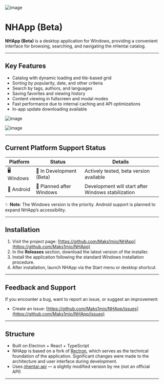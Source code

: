 ![image](https://github.com/user-attachments/assets/4e44b0ad-5aee-4d65-b965-00507798acef)

# NHApp (Beta)

**NHApp (Beta)** is a desktop application for Windows, providing a convenient interface for browsing, searching, and navigating the nHentai catalog.

---

## Key Features

* Catalog with dynamic loading and tile-based grid
* Sorting by popularity, date, and other criteria
* Search by tags, authors, and languages
* Saving favorites and viewing history
* Content viewing in fullscreen and modal modes
* Fast performance due to internal caching and API optimizations
* In-app update downloading available

![image](https://github.com/user-attachments/assets/f8b75ccd-e321-4a88-84d6-d4a13a792dd4)

![image](https://github.com/user-attachments/assets/b0412d88-4496-44d0-9f47-1fde1bd592fa)


---

## Current Platform Support Status

| Platform   | Status                     | Details                                  |
|------------|----------------------------|------------------------------------------|
| 🖥️ Windows | 🚧 In Development (Beta)  | Actively tested, beta version available  |
| 📱 Android | 📅 Planned after Windows  | Development will start after Windows stabilization |

✨ **Note**: The Windows version is the priority. Android support is planned to expand NHApp’s accessibility.

---

## Installation

1. Visit the project page: [https://github.com/Maks1mio/NHApp](https://github.com/Maks1mio/NHApp)
2. In the **Releases** section, download the latest version of the installer.
3. Install the application following the standard Windows installation procedure.
4. After installation, launch NHApp via the Start menu or desktop shortcut.

---

## Feedback and Support

If you encounter a bug, want to report an issue, or suggest an improvement:

* Create an issue: [https://github.com/Maks1mio/NHApp/issues](https://github.com/Maks1mio/NHApp/issues)

---

## Structure

* Built on Electron + React + TypeScript
* NHApp is based on a fork of [Rectron](https://github.com/Maks1mio/Rectron), which serves as the technical foundation of the application. Significant changes were made to the architecture and user interface during development.
* Uses [nhentai-api](https://github.com/Zekfad/nhentai-api) — a slightly modified version by me (not an official API)

---
